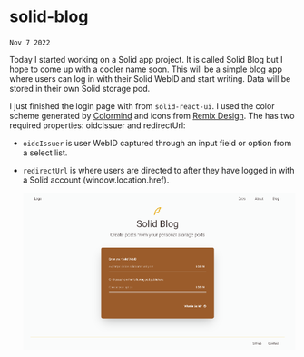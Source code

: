 # solid-blog

`Nov 7 2022`

Today I started working on a Solid app project. It is called Solid Blog but I hope to come up with a cooler name soon. This will be a simple blog app where users can log in with their Solid WebID and start writing. Data will be stored in their own Solid storage pod. 

I just finished the login page with <LoginButton /> from `solid-react-ui`. I used the color scheme generated by [Colormind](http://colormind.io/) and icons from [Remix Design](https://github.com/Remix-Design/remixicon#usage). The <LoginButton> has two required properties: oidcIssuer and redirectUrl: 
- `oidcIssuer` is user WebID captured through an input field or option from a select list. 
- `redirectUrl` is where users are directed to after they have logged in with a Solid account (window.location.href). 
  
  ![solid-blog-login](https://raw.githubusercontent.com/naomi-pham/solid-blog/main/public/home.png)
